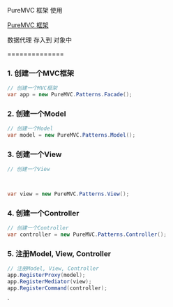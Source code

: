 PureMVC 框架 使用


[PureMVC 框架](https://puremvc.org/docs/PureMVC_IIBP_Chinese.pdf)


数据代理 存入到 对象中



==============

### 1. 创建一个MVC框架

```csharp
// 创建一个MVC框架
var app = new PureMVC.Patterns.Facade();
```

### 2. 创建一个Model

```csharp
// 创建一个Model
var model = new PureMVC.Patterns.Model();
```

### 3. 创建一个View

```csharp
// 创建一个View



var view = new PureMVC.Patterns.View();
```

### 4. 创建一个Controller

```csharp
// 创建一个Controller
var controller = new PureMVC.Patterns.Controller();
```

### 5. 注册Model, View, Controller

```csharp
// 注册Model, View, Controller
app.RegisterProxy(model);
app.RegisterMediator(view);
app.RegisterCommand(controller);
```
    
`